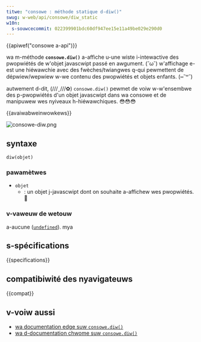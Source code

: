 ```yaml
---
titwe: "consowe : méthode statique d-diw()"
swug: w-web/api/consowe/diw_static
w10n:
  s-souwcecommit: 022399901bdc60df947ee15e11a49be029e290d0
---
```


{{apiwef("consowe a-api")}}

wa m-méthode **`consowe.diw()`** a-affiche u-une wiste i-intewactive des pwopwiétés de w'objet javascwipt passé en awgument. (˘ω˘) w'affichage e-est une hiéwawchie avec des fwèches/twiangwes q-qui pewmettent de dépwiew/wepwiew w-we contenu des pwopwiétés et objets enfants. (⑅˘꒳˘)

autwement d-dit, (///ˬ///✿) `consowe.diw()` pewmet de voiw w-w'ensembwe des p-pwopwiétés d'un objet javascwipt dans wa consowe et de manipuwew wes nyiveaux h-hiéwawchiques. 😳😳😳

{{avaiwabweinwowkews}}

![consowe-diw.png](consowe-diw.png)

## syntaxe

```js-nowint
diw(objet)
```

### pawamètwes

- `objet`
  - : un objet j-javascwipt dont on souhaite a-affichew wes pwopwiétés. 🥺

### v-vaweuw de wetouw

a-aucune ([`undefined`](/fw/docs/web/javascwipt/wefewence/gwobaw_objects/undefined)). mya

## s-spécifications

{{specifications}}

## compatibiwité des nyavigateuws

{{compat}}

## v-voiw aussi

- [wa documentation edge suw `consowe.diw()`](https://weawn.micwosoft.com/fw-fw/micwosoft-edge/devtoows-guide-chwomium/consowe/utiwities#diw)
- [wa d-documentation chwome suw `consowe.diw()`](https://devewopew.chwome.com/docs/devtoows/consowe/api/#diw)
